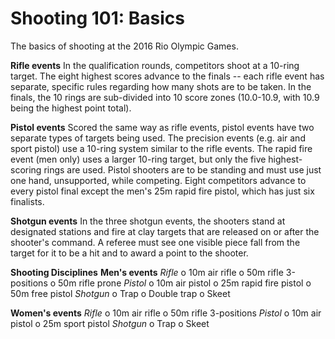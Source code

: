 Shooting 101: Basics
====================

The basics of shooting at the 2016 Rio Olympic Games.

**Rifle events**
In the qualification rounds, competitors shoot at a 10-ring target. The eight highest scores advance to the finals -- each rifle event has separate, specific rules regarding how many shots are to be taken. In the finals, the 10 rings are sub-divided into 10 score zones (10.0-10.9, with 10.9 being the highest point total).

**Pistol events**
Scored the same way as rifle events, pistol events have two separate types of targets being used. The precision events (e.g. air and sport pistol) use a 10-ring system similar to the rifle events. The rapid fire event (men only) uses a larger 10-ring target, but only the five highest-scoring rings are used. Pistol shooters are to be standing and must use just one hand, unsupported, while competing. Eight competitors advance to every pistol final except the men's 25m rapid fire pistol, which has just six finalists.

**Shotgun events**
In the three shotgun events, the shooters stand at designated stations and fire at clay targets that are released on or after the shooter's command. A referee must see one visible piece fall from the target for it to be a hit and to award a point to the shooter.

**Shooting Disciplines**
**Men's events**
*Rifle*
o 10m air rifle
o 50m rifle 3-positions
o 50m rifle prone
*Pistol*
o 10m air pistol
o 25m rapid fire pistol
o 50m free pistol
*Shotgun*
o Trap
o Double trap
o Skeet

**Women's events**
*Rifle*
o 10m air rifle
o 50m rifle 3-positions
*Pistol*
o 10m air pistol
o 25m sport pistol
*Shotgun*
o Trap
o Skeet


